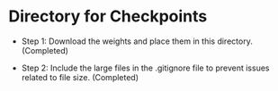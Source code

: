 # Directory for Checkpoints

- Step 1: Download the weights and place them in this directory. (Completed)

- Step 2: Include the large files in the .gitignore file to prevent issues related to file size. (Completed)
